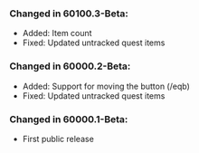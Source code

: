 ### Changed in 60100.3-Beta:

- Added: Item count
- Fixed: Updated untracked quest items

### Changed in 60000.2-Beta:

- Added: Support for moving the button (/eqb)
- Fixed: Updated untracked quest items

### Changed in 60000.1-Beta:

- First public release
